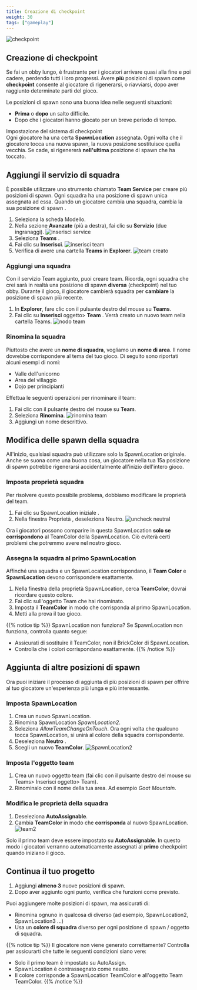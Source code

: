 ```yaml
---
title: Creazione di checkpoint
weight: 30
tags: ["gameplay"] 
---
```


![checkpoint](IntroToStudio_heroCheckpoints.jpg)

## Creazione di checkpoint

Se fai un obby lungo, è frustrante per i giocatori arrivare quasi alla fine e poi cadere, perdendo tutti i loro progressi. Avere **più** posizioni di spawn come **checkpoint** consente al giocatore di rigenerarsi, o riavviarsi, dopo aver raggiunto determinate parti del gioco.

Le posizioni di spawn sono una buona idea nelle seguenti situazioni:

* **Prima** o **dopo** un salto difficile.
* Dopo che i giocatori hanno giocato per un breve periodo di tempo.

Impostazione del sistema di checkpoint  
Ogni giocatore ha una certa **SpawnLocation** assegnata. Ogni volta che il giocatore tocca una nuova spawn, la nuova posizione sostituisce quella vecchia. Se cade, si rigenererà **nell'ultima** posizione di spawn che ha toccato.

## Aggiungi il servizio di squadra

È possibile utilizzare uno strumento chiamato **Team Service** per creare più posizioni di spawn. Ogni squadra ha una posizione di spawn unica assegnata ad essa. Quando un giocatore cambia una squadra, cambia la sua posizione di spawn .

1. Seleziona la scheda Modello.
1. Nella sezione **Avanzate** (più a destra), fai clic su **Servizio** (due ingranaggi).
![inserisci service](InsertService_updated.png)
1. Seleziona **Teams** .
1. Fai clic su **Inserisci**.
![inserisci team](TeamsInsert_480x320.png)
1. Verifica di avere una cartella **Teams** in **Explorer**.
![team creato](TeamsCreated_480x320.png)

### Aggiungi una squadra

Con il servizio Team aggiunto, puoi creare team. Ricorda, ogni squadra che crei sarà in realtà una posizione di spawn **diversa** (checkpoint) nel tuo obby. Durante il gioco, il giocatore cambierà squadra per **cambiare** la posizione di spawn più recente.

1. In **Explorer**, fare clic con il pulsante destro del mouse su **Teams**.
1. Fai clic su **Inserisci** oggetto> **Team** . Verrà creato un nuovo team nella cartella Teams.
![nodo team](TeamNode_480x320.png)

### Rinomina la squadra

Piuttosto che avere un **nome di squadra**, vogliamo un **nome di area**. Il nome dovrebbe corrispondere al tema del tuo gioco. Di seguito sono riportati alcuni esempi di nomi:

* Valle dell'unicorno
* Area del villaggio
* Dojo per principianti

Effettua le seguenti operazioni per rinominare il team:

1. Fai clic con il pulsante destro del mouse su **Team**.
1. Seleziona **Rinomina**.
![rinomina team](RenameTeamNode_480x320.png)
1. Aggiungi un nome descrittivo.

## Modifica delle spawn della squadra

All'inizio, qualsiasi squadra può utilizzare solo la SpawnLocation originale. Anche se suona come una buona cosa, un giocatore nella tua 15a posizione di spawn potrebbe rigenerarsi accidentalmente all'inizio dell'intero gioco.

### Imposta proprietà squadra

Per risolvere questo possibile problema, dobbiamo modificare le proprietà del team.

1. Fai clic su SpawnLocation iniziale .
1. Nella finestra Proprietà , deseleziona Neutro.
![uncheck neutral](UncheckNeutral_480x320.png)

Ora i giocatori possono comparire in questa SpawnLocation **solo se corrispondono** al TeamColor della SpawnLocation. Ciò eviterà certi problemi che potremmo avere nel nostro gioco.

### Assegna la squadra al primo SpawnLocation

Affinché una squadra e un SpawnLocation corrispondano, il **Team Color** e **SpawnLocation** devono corrispondere esattamente.

1. Nella finestra della proprietà SpawnLocation, cerca **TeamColor**; dovrai ricordare questo colore.
1. Fai clic sull'oggetto Team che hai rinominato.
1. Imposta il **TeamColor** in modo che corrisponda al primo SpawnLocation.
1. Metti alla prova il tuo gioco.

{{% notice tip %}}
SpawnLocation non funziona?
Se SpawnLocation non funziona, controlla quanto segue:  
- Assicurati di sostituire il TeamColor, non il BrickColor di SpawnLocation.  
- Controlla che i colori corrispondano esattamente.
{{% /notice %}}

## Aggiunta di altre posizioni di spawn

Ora puoi iniziare il processo di aggiunta di più posizioni di spawn per offrire al tuo giocatore un'esperienza più lunga e più interessante.

### Imposta SpawnLocation

1. Crea un nuovo SpawnLocation.
1. Rinomina SpawnLocation *SpawnLocation2*.
1. Seleziona *AllowTeamChangeOnTouch*. Ora ogni volta che qualcuno tocca SpawnLocation, si unirà al colore della squadra corrispondente.
1. Deseleziona **Neutro** .
1. Scegli un nuovo **TeamColor**.
![SpawnLocation2](SpawnLocation2_480x320.png)

### Imposta l'oggetto team

1. Crea un nuovo oggetto team (fai clic con il pulsante destro del mouse su Teams> Inserisci oggetto> Team).
1. Rinominalo con il nome della tua area. Ad esempio *Goat Mountain*.

### Modifica le proprietà della squadra

1. Deseleziona **AutoAssignable**.
1. Cambia **TeamColor** in modo che **corrisponda** al nuovo SpawnLocation.
![team2](Team2_480x320.png)

Solo il primo team deve essere impostato su **AutoAssignable**. In questo modo i giocatori verranno automaticamente assegnati al **primo** checkpoint quando iniziano il gioco.

## Continua il tuo progetto

1. Aggiungi **almeno 3** nuove posizioni di spawn.
1. Dopo aver aggiunto ogni punto, verifica che funzioni come previsto.

Puoi aggiungere molte posizioni di spawn, ma assicurati di:

* Rinomina ognuno in qualcosa di diverso (ad esempio, SpawnLocation2, SpawnLocation3 ...)
* Usa un **colore di squadra** diverso per ogni posizione di spawn / oggetto di squadra.

{{% notice tip %}}
Il giocatore non viene generato correttamente?
Controlla per assicurarti che tutte le seguenti condizioni siano vere:  
- Solo il primo team è impostato su AutoAssign.  
- SpawnLocation è contrassegnato come neutro.  
- Il colore corrisponde a SpawnLocation TeamColor e all'oggetto Team TeamColor.
{{% /notice %}}
